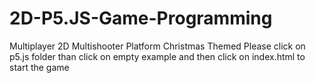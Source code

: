 # 2D-P5.JS-Game-Programming
Multiplayer 2D Multishooter Platform Christmas Themed
Please click on p5.js folder than click on empty example and then click on index.html to start the game
